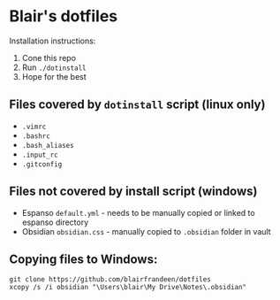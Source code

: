 # Blair's dotfiles

Installation instructions:
1. Cone this repo
2. Run `./dotinstall`
3. Hope for the best

## Files covered by `dotinstall` script (linux only)
- `.vimrc`
- `.bashrc`
- `.bash_aliases`
- `.input_rc`
- `.gitconfig`

## Files not covered by install script (windows)
- Espanso `default.yml` - needs to be manually copied or linked to espanso directory
- Obsidian `obsidian.css` - manually copied to `.obsidian` folder in vault

## Copying files to Windows:

```Shell
git clone https://github.com/blairfrandeen/dotfiles
xcopy /s /i obsidian "\Users\blair\My Drive\Notes\.obsidian"
```
